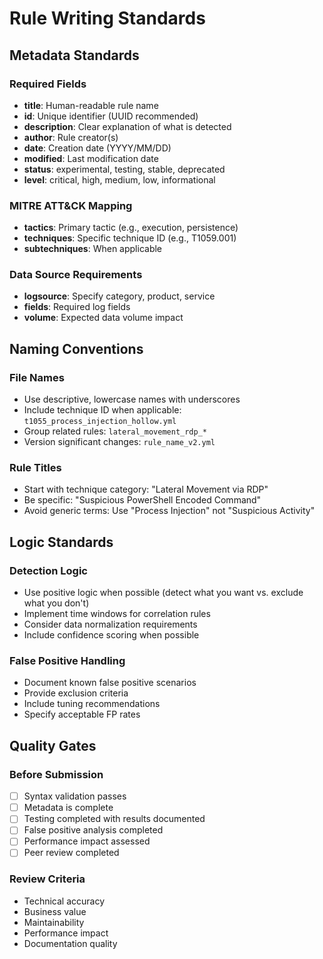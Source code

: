 # Rule Writing Standards

## Metadata Standards

### Required Fields
- **title**: Human-readable rule name
- **id**: Unique identifier (UUID recommended)
- **description**: Clear explanation of what is detected
- **author**: Rule creator(s)
- **date**: Creation date (YYYY/MM/DD)
- **modified**: Last modification date
- **status**: experimental, testing, stable, deprecated
- **level**: critical, high, medium, low, informational

### MITRE ATT&CK Mapping
- **tactics**: Primary tactic (e.g., execution, persistence)
- **techniques**: Specific technique ID (e.g., T1059.001)
- **subtechniques**: When applicable

### Data Source Requirements
- **logsource**: Specify category, product, service
- **fields**: Required log fields
- **volume**: Expected data volume impact

## Naming Conventions

### File Names
- Use descriptive, lowercase names with underscores
- Include technique ID when applicable: `t1055_process_injection_hollow.yml`
- Group related rules: `lateral_movement_rdp_*`
- Version significant changes: `rule_name_v2.yml`

### Rule Titles
- Start with technique category: "Lateral Movement via RDP"
- Be specific: "Suspicious PowerShell Encoded Command"
- Avoid generic terms: Use "Process Injection" not "Suspicious Activity"

## Logic Standards

### Detection Logic
- Use positive logic when possible (detect what you want vs. exclude what you don't)
- Implement time windows for correlation rules
- Consider data normalization requirements
- Include confidence scoring when possible

### False Positive Handling
- Document known false positive scenarios
- Provide exclusion criteria
- Include tuning recommendations
- Specify acceptable FP rates

## Quality Gates

### Before Submission
- [ ] Syntax validation passes
- [ ] Metadata is complete
- [ ] Testing completed with results documented
- [ ] False positive analysis completed
- [ ] Performance impact assessed
- [ ] Peer review completed

### Review Criteria
- Technical accuracy
- Business value
- Maintainability
- Performance impact
- Documentation quality
